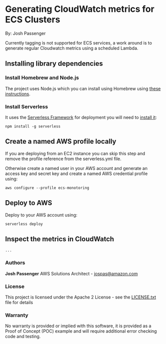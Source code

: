 # Generating CloudWatch metrics for ECS Clusters

By: Josh Passenger

Currently tagging is not supported for ECS services, a work around is to generate regular Cloudwatch metrics using a scheduled Lambda.

## Installing library dependencies

### Install Homebrew and Node.js

The project uses Node.js which you can install using Homebrew using [these instructions](https://www.dyclassroom.com/howto-mac/how-to-install-nodejs-and-npm-on-mac-using-homebrew). 

### Install Serverless

It uses the [Serverless Framework](https://serverless.com/) for deployment you will need to [install it](https://serverless.com/framework/docs/providers/aws/guide/installation/):

	npm install -g serverless

## Create a named AWS profile locally

If you are deploying from an EC2 instance you can skip this step and remove the profile reference from the serverless.yml file.

Otherwise create a named user in your AWS account and generate an access key and secret key and create a named AWS credential profile using:

	aws configure --profile ecs-monotoring
	
## Deploy to AWS

Deploy to your AWS account using:

	serverless deploy
	
## Inspect the metrics in CloudWatch

	...

### Authors

**Josh Passenger** AWS Solutions Architect - [jospas@amazon.com](mailto:jospas@amazon.com)

### License

This project is licensed under the Apache 2 License - see the [LICENSE.txt](LICENSE.txt) file for details

### Warranty

No warranty is provided or implied with this software, 
it is provided as a Proof of Concept (POC) example and will require additional error checking code and testing.	